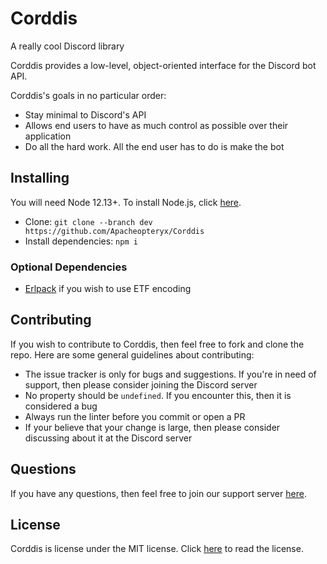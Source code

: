 # Corddis
A really cool Discord library

Corddis provides a low-level, object-oriented interface for the Discord bot API.

Corddis's goals in no particular order:
* Stay minimal to Discord's API
* Allows end users to have as much control as possible over their application
* Do all the hard work. All the end user has to do is make the bot

## Installing
You will need Node 12.13+. To install Node.js, click [here](https://nodejs.org).
* Clone: `git clone --branch dev https://github.com/Apacheopteryx/Corddis`
* Install dependencies: `npm i`

### Optional Dependencies
* [Erlpack](https://github.com/discordapp/erlpack) if you wish to use ETF
encoding

## Contributing
If you wish to contribute to Corddis, then feel free to fork and clone the repo.
Here are some general guidelines about contributing:
* The issue tracker is only for bugs and suggestions. If you're in need of
support, then please consider joining the Discord server
* No property should be `undefined`. If you encounter this, then it is
considered a bug
* Always run the linter before you commit or open a PR
* If your believe that your change is large, then please consider discussing
about it at the Discord server

## Questions
If you have any questions, then feel free to join our support server
[here](https://discord.gg/CUPPjk6).

## License
Corddis is license under the MIT license. Click
[here](https://github.com/Apacheopteryx/Corddis/blob/dev/LICENSE) to read the
license.
